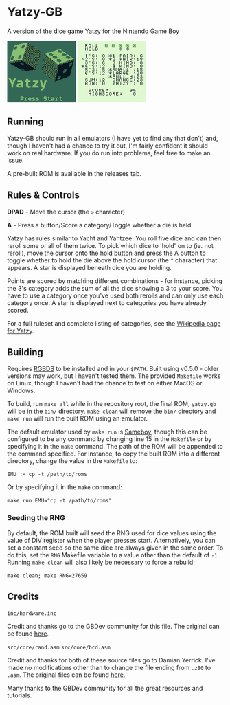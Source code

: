 # Yatzy-GB

A version of the dice game Yatzy for the Nintendo Game Boy

![screenshot of menu](screenshots/menu.png)
![screenshot of gameplay](screenshots/game.png)

## Running

Yatzy-GB should run in all emulators (I have yet to find any that don't) and,
though I haven't had a chance to try it out, I'm fairly confident it should work
on real hardware. If you do run into problems, feel free to make an issue.

A pre-built ROM is available in the releases tab.

## Rules & Controls

**DPAD** - Move the cursor (the `>` character)

**A**    - Press a button/Score a category/Toggle whether a die is held

Yatzy has rules similar to Yacht and Yahtzee. You roll five dice and can then
reroll some or all of them twice. To pick which dice to 'hold' on to (ie. not
reroll), move the cursor onto the hold button and press the A button to toggle
whether to hold the die above the hold cursor (the `^` character) that appears.
A star is displayed beneath dice you are holding.

Points are scored by matching different combinations - for instance, picking
the 3's category adds the sum of all the dice showing a 3 to your score. You
have to use a category once you've used both rerolls and can only use each
category once. A star is displayed next to categories you have already scored.

For a full ruleset and complete listing of categories, see the [Wikipedia page
for Yatzy](https://wikipedia.org/wiki/Yatzy).

## Building

Requires [RGBDS](https://github.com/gbdev/rgbds) to be installed and in your
`$PATH`. Built using v0.5.0 - older versions may work, but I haven't tested
them. The provided `Makefile` works on Linux, though I haven't had the chance
to test on either MacOS or Windows.

To build, run `make all` while in the repository root, the final ROM, `yatzy.gb`
will be in the `bin/` directory. `make clean` will remove the `bin/` directory
and `make run` will run the built ROM using an emulator.

The default emulator used by `make run` is
[Sameboy](https://github.com/LIJI32/SameBoy), though this can be configured to
be any command by changing line 15 in the `Makefile` or by specifying it in the
`make` command. The path of the ROM will be appended to the command specified.
For instance, to copy the built ROM into a different directory, change the
value in the `Makefile` to:

```
EMU	:= cp -t /path/to/roms
```

Or by specifying it in the `make` command:

```
make run EMU="cp -t /path/to/roms"
```

### Seeding the RNG

By default, the ROM built will seed the RNG used for dice values using the value
of DIV register when the player presses start. Alternatively, you can set a
constant seed so the same dice are always given in the same order. To do this,
set the `RNG` Makefile variable to a value other than the default of `-1`.
Running `make clean` will also likely be necessary to force a rebuild:

```
make clean; make RNG=27659
```

## Credits

`inc/hardware.inc`

Credit and thanks go to the GBDev community for this file. The original can be
found [here](https://github.com/gbdev/hardware.inc).

`src/core/rand.asm`
`src/core/bcd.asm`

Credit and thanks for both of these source files go to Damian Yerrick. I've made
no modifications other than to change the file ending from `.z80` to `.asm`.
The original files can be found
[here](https://github.com/pinobatch/240p-test-mini).

Many thanks to the GBDev community for all the great resources and tutorials.

